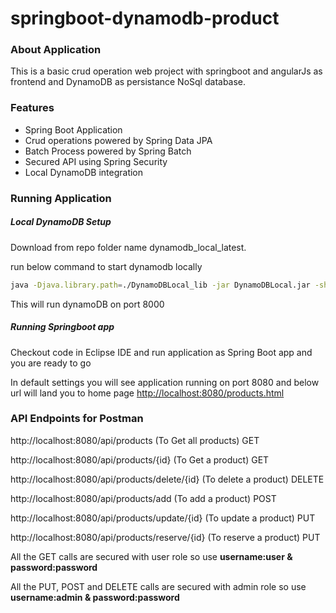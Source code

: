 # springboot-dynamodb-product

### About Application
This is a basic crud operation web project with springboot and angularJs as frontend and DynamoDB as persistance NoSql database.

### Features
* Spring Boot Application
* Crud operations powered by Spring Data JPA
* Batch Process powered by Spring Batch
* Secured API using Spring Security
* Local DynamoDB integration

### Running Application

##### Local DynamoDB Setup
Download from repo folder name dynamodb_local_latest.

run below command to start dynamodb locally
```bash
java -Djava.library.path=./DynamoDBLocal_lib -jar DynamoDBLocal.jar -sharedDb
```
This will run dynamoDB on  port 8000

##### Running Springboot app
Checkout code in Eclipse IDE and run application as Spring Boot app and you are ready to go

In default settings you will see application running on port 8080 and below url will land you to home page
[http://localhost:8080/products.html](http://localhost:8080/products.html)

### API Endpoints for Postman
http://localhost:8080/api/products (To Get all products) GET

http://localhost:8080/api/products/{id} (To Get a product) GET

http://localhost:8080/api/products/delete/{id} (To delete a product) DELETE

http://localhost:8080/api/products/add (To add a product) POST

http://localhost:8080/api/products/update/{id} (To update a product) PUT

http://localhost:8080/api/products/reserve/{id} (To reserve a product) PUT


All the GET calls are secured with user role so use  **username:user & password:password**

All the PUT, POST and DELETE calls are secured with admin role so use **username:admin & password:password**




